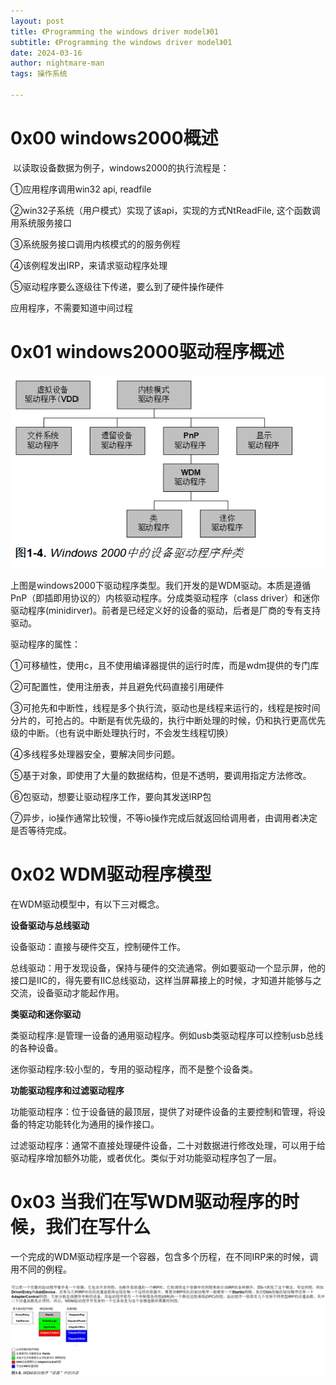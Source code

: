 ```yaml
---
layout: post
title: 《Programming the windows driver model》01
subtitle: 《Programming the windows driver model》01
date: 2024-03-16
author: nightmare-man
tags: 操作系统

---
```


# 0x00 windows2000概述

​	以读取设备数据为例子，windows2000的执行流程是：

①应用程序调用win32 api, readfile

②win32子系统（用户模式）实现了该api，实现的方式NtReadFile, 这个函数调用系统服务接口

③系统服务接口调用内核模式的的服务例程

④该例程发出IRP，来请求驱动程序处理

⑤驱动程序要么逐级往下传递，要么到了硬件操作硬件

应用程序，不需要知道中间过程



# 0x01 windows2000驱动程序概述

![image-20240316143550850](/assets/img/image-20240316143550850.png)

上图是windows2000下驱动程序类型。我们开发的是WDM驱动。本质是遵循PnP（即插即用协议的）内核驱动程序。分成类驱动程序（class driver）和迷你驱动程序(minidirver)。前者是已经定义好的设备的驱动，后者是厂商的专有支持驱动。



驱动程序的属性：

①可移植性，使用c，且不使用编译器提供的运行时库，而是wdm提供的专门库

②可配置性，使用注册表，并且避免代码直接引用硬件

③可抢先和中断性，线程是多个执行流，驱动也是线程来运行的，线程是按时间分片的，可抢占的。中断是有优先级的，执行中断处理的时候，仍和执行更高优先级的中断。（也有说中断处理执行时，不会发生线程切换）

④多线程多处理器安全，要解决同步问题。

⑤基于对象，即使用了大量的数据结构，但是不透明，要调用指定方法修改。

⑥包驱动，想要让驱动程序工作，要向其发送IRP包

⑦异步，io操作通常比较慢，不等io操作完成后就返回给调用者，由调用者决定是否等待完成。



# 0x02 WDM驱动程序模型

在WDM驱动模型中，有以下三对概念。

**设备驱动与总线驱动**

设备驱动：直接与硬件交互，控制硬件工作。

总线驱动：用于发现设备，保持与硬件的交流通常。例如要驱动一个显示屏，他的接口是IIC的，得先要有IIC总线驱动，这样当屏幕接上的时候，才知道并能够与之交流，设备驱动才能起作用。

**类驱动和迷你驱动**

类驱动程序:是管理一设备的通用驱动程序。例如usb类驱动程序可以控制usb总线的各种设备。

迷你驱动程序:较小型的，专用的驱动程序，而不是整个设备类。

**功能驱动程序和过滤驱动程序**

功能驱动程序：位于设备链的最顶层，提供了对硬件设备的主要控制和管理，将设备的特定功能转化为通用的操作接口。

过滤驱动程序：通常不直接处理硬件设备，二十对数据进行修改处理，可以用于给驱动程序增加额外功能，或者优化。类似于对功能驱动程序包了一层。



# 0x03 当我们在写WDM驱动程序的时候，我们在写什么

​	一个完成的WDM驱动程序是一个容器，包含多个历程，在不同IRP来的时候，调用不同的例程。

![image-20240316152412330](/assets/img/image-20240316152412330.png)